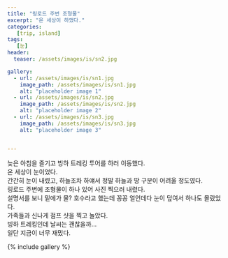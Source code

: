 ```yaml
---
title: "링로드 주변 조형물"
excerpt: "온 세상이 하앴다."
categories:
   [trip, island]
tags:
   [눈]
header:
  teaser: /assets/images/is/sn2.jpg

gallery:
  - url: /assets/images/is/sn1.jpg
    image_path: /assets/images/is/sn1.jpg
    alt: "placeholder image 1"
  - url: /assets/images/is/sn2.jpg
    image_path: /assets/images/is/sn2.jpg
    alt: "placeholder image 2"
  - url: /assets/images/is/sn3.jpg
    image_path: /assets/images/is/sn3.jpg
    alt: "placeholder image 3"


---
```


늦은 아침을 즐기고 빙하 트레킹 투어를 하러 이동했다.  
온 세상이 눈이었다.  
간간히 눈이 내렸고, 하늘조차 하얘서 정말 하늘과 땅 구분이 어려울 정도였다.  
링로드 주변에 조형물이 하나 있어 사진 찍으러 내렸다.  
설명서를 보니 밑에가 물? 호수라고 했는데 꽁꽁 얼언데다 눈이 덮여서 하나도 몰랐었다.  
가족들과 신나게 점프 샷을 찍고 놀았다.  
빙하 트레킹인데 날씨는 괜찮을까...   
일단 지금이 너무 재밌다.


{% include gallery  %}
